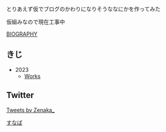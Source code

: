 とりあえず仮でブログのかわりになりそうななにかを作ってみた

仮組みなので現在工事中

[BIOGRAPHY](/biography.md)

## きじ
- 2023
  - [Works](/works/2023-works.md)

## Twitter

<a class="twitter-timeline" data-height="360" data-dnt="true" data-theme="light" href="https://twitter.com/Zenaka_?ref_src=twsrc%5Etfw">Tweets by Zenaka_</a> <script async src="https://platform.twitter.com/widgets.js" charset="utf-8"></script>

[すなば](https://z-n-k.github.io/sandbox_pub/)
